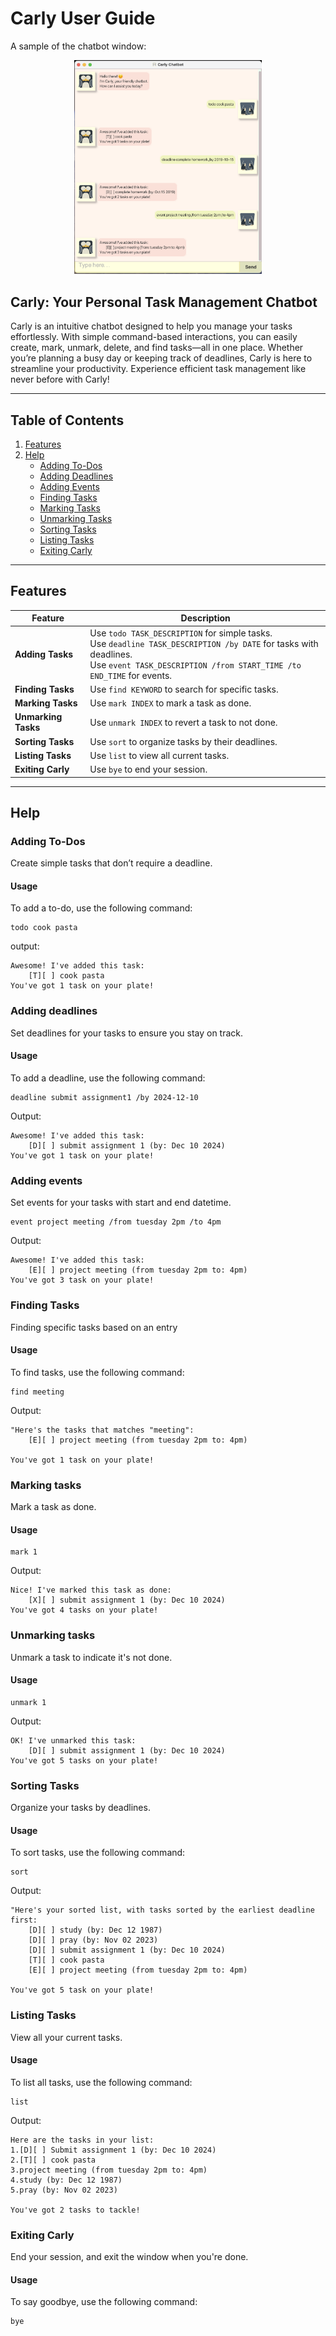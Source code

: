 # Carly User Guide

A sample of the chatbot window:
<p align="center">
  <img src="Ui.png" alt="Carly UI" width="300"/>
</p>

## Carly: Your Personal Task Management Chatbot
Carly is an intuitive chatbot designed to help you manage your tasks effortlessly. With simple command-based interactions, you can easily create, mark, unmark, delete, and find tasks—all in one place. Whether you’re planning a busy day or keeping track of deadlines, Carly is here to streamline your productivity. Experience efficient task management like never before with Carly!

---
## Table of Contents
1. [Features](#features)
2. [Help](#help)
    - [Adding To-Dos](#adding-to-dos)
    - [Adding Deadlines](#adding-deadlines)
    - [Adding Events](#adding-events)
    - [Finding Tasks](#finding-tasks)
    - [Marking Tasks](#marking-tasks)
    - [Unmarking Tasks](#unmarking-tasks)
    - [Sorting Tasks](#sorting-tasks)
    - [Listing Tasks](#listing-tasks)
    - [Exiting Carly](#exiting-carly)

---
## Features
| **Feature**                  | **Description**                                                                                   |
|------------------------------|---------------------------------------------------------------------------------------------------|
| **Adding Tasks**             | Use `todo TASK_DESCRIPTION` for simple tasks. <br> Use `deadline TASK_DESCRIPTION /by DATE` for tasks with deadlines. <br> Use `event TASK_DESCRIPTION /from START_TIME /to END_TIME` for events. |
| **Finding Tasks**            | Use `find KEYWORD` to search for specific tasks.                                                 |
| **Marking Tasks**            | Use `mark INDEX` to mark a task as done.                                                         |
| **Unmarking Tasks**          | Use `unmark INDEX` to revert a task to not done.                                                |
| **Sorting Tasks**            | Use `sort` to organize tasks by their deadlines.                                                 |
| **Listing Tasks**            | Use `list` to view all current tasks.                                                            |
| **Exiting Carly**            | Use `bye` to end your session.                                                                    |

---
## Help
### Adding To-Dos
Create simple tasks that don’t require a deadline.

#### Usage
To add a to-do, use the following command:
```
todo cook pasta
```

output:
```
Awesome! I've added this task:
    [T][ ] cook pasta
You've got 1 task on your plate!
```


### Adding deadlines
Set deadlines for your tasks to ensure you stay on track.

#### Usage
To add a deadline, use the following command:  
```
deadline submit assignment1 /by 2024-12-10
```

Output:
```
Awesome! I've added this task:
    [D][ ] submit assignment 1 (by: Dec 10 2024)
You've got 1 task on your plate!
```


### Adding events
Set events for your tasks with start and end datetime.
```
event project meeting /from tuesday 2pm /to 4pm
```
Output:
```
Awesome! I've added this task:
    [E][ ] project meeting (from tuesday 2pm to: 4pm)
You've got 3 task on your plate!
```

### Finding Tasks
Finding specific tasks based on an entry

#### Usage
To find tasks, use the following command:
```
find meeting
```
Output:
```
"Here's the tasks that matches "meeting":
    [E][ ] project meeting (from tuesday 2pm to: 4pm)

You've got 1 task on your plate!
```

### Marking tasks
Mark a task as done.

#### Usage
```
mark 1
```
Output:
```
Nice! I've marked this task as done:
    [X][ ] submit assignment 1 (by: Dec 10 2024)
You've got 4 tasks on your plate!
```


### Unmarking tasks
Unmark a task to indicate it's not done.

#### Usage
```
unmark 1
```
Output:
```
OK! I've unmarked this task:
    [D][ ] submit assignment 1 (by: Dec 10 2024)
You've got 5 tasks on your plate!
```

### Sorting Tasks
Organize your tasks by deadlines.

#### Usage
To sort tasks, use the following command:
```
sort
```
Output:
```
"Here's your sorted list, with tasks sorted by the earliest deadline first: 
    [D][ ] study (by: Dec 12 1987)
    [D][ ] pray (by: Nov 02 2023)
    [D][ ] submit assignment 1 (by: Dec 10 2024)
    [T][ ] cook pasta
    [E][ ] project meeting (from tuesday 2pm to: 4pm)

You've got 5 task on your plate!
```


### Listing Tasks
View all your current tasks.

#### Usage
To list all tasks, use the following command:
```
list
```

Output:
```
Here are the tasks in your list:
1.[D][ ] Submit assignment 1 (by: Dec 10 2024)
2.[T][ ] cook pasta
3.project meeting (from tuesday 2pm to: 4pm)
4.study (by: Dec 12 1987)
5.pray (by: Nov 02 2023)

You've got 2 tasks to tackle!
```

### Exiting Carly
End your session, and exit the window when you're done.

#### Usage
To say goodbye, use the following command:
```declarative
bye
```


